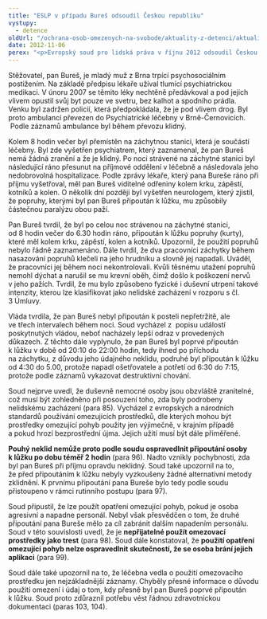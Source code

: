 ```yaml
---
title: "ESLP v případu Bureš odsoudil Českou republiku"
vystupy:
  - detence
oldUrl: "/ochrana-osob-omezenych-na-svobode/aktuality-z-detenci/aktuality-z-detenci-2012/eslp-v-pripadu-bures-odsoudil-ceskou-republiku/"
date: 2012-11-06
perex: "<p>Evropský soud pro lidská práva v říjnu 2012 odsoudil Českou republiku v případu pana Bureše za nelidské a ponižující zacházení na záchytce, a tedy za porušení čl. 3 Úmluvy o ochraně lidských práv a základních svobod.</p>"
---
```


<!-- imported from the old website -->

<p>Stěžovatel, pan Bureš, je mladý muž z Brna trpící psychosociálním postižením. Na základě předpisu lékaře užíval tlumící psychiatrickou medikaci. V únoru 2007 se těmito léky nechtěně předávkoval a pod jejich vlivem opustil svůj byt pouze ve svetru, bez kalhot a spodního prádla. Venku byl zadržen policií, která předpokládala, že je pod vlivem drog. Byl proto ambulancí převezen do Psychiatrické léčebny v Brně-Černovicích.  Podle záznamů ambulance byl během převozu klidný.</p><p>Kolem 8 hodin večer byl přemístěn na záchytnou stanici, která je součástí léčebny. Byl zde vyšetřen psychiatrem, který zaznamenal, že pan Bureš nemá žádná zranění a že je klidný. Po noci strávené na záchytné stanici byl následující ráno přesunut na příjmové oddělení v léčebně a následovala jeho nedobrovolná hospitalizace. Podle zprávy lékaře, který pana Bureše ráno při příjmu vyšetřoval, měl pan Bureš viditelné odřeniny kolem krku, zápěstí, kotníků a kolen. O několik dní později byl vyšetřen neurologem, který zjistil, že popruhy, kterými byl pan Bureš připoután k lůžku, mu způsobily částečnou paralýzu obou paží. </p><p>Pan Bureš tvrdil, že byl po celou noc strávenou na záchytné stanici, od 8 hodin večer do 6.30 hodin ráno, připoután k lůžku popruhy (kurty), které měl kolem krku, zápěstí, kolen a kotníků. Upozornil, že použití popruhů nebylo řádně zaznamenáno. Dále tvrdil, že dva pracovníci záchytky během nasazování popruhů klečeli na jeho hrudníku a slovně jej napadali. Uváděl, že pracovníci jej během noci nekontrolovali. Kvůli těsnému utažení popruhů nemohl dýchat a narušil se mu krevní oběh, čímž došlo k poškození nervů v jeho pažích. Tvrdil, že mu bylo způsobeno fyzické i duševní utrpení takové intenzity, kterou lze klasifikovat jako nelidské zacházení v rozporu s čl. 3 Úmluvy.</p><p>Vláda tvrdila, že pan Bureš nebyl připoután k posteli nepřetržitě, ale ve třech intervalech během noci. Soud vycházel z  popisu událostí poskytnutých vládou, neboť nacházely lepší odraz v provedených důkazech. Z těchto dále vyplynulo, že pan Bureš byl poprvé připoután k lůžku v době od 20:10 do 22:00 hodin, tedy ihned po příchodu na záchytku, z důvodu jeho údajného neklidu, podruhé byl připoután k lůžku od 4:30 do 5.00, protože napadl ošetřovatele a potřetí od 6:30 do 7:15, protože podle záznamů vykazovat destruktivní chování. </p><p>Soud nejprve uvedl, že duševně nemocné osoby jsou obzvláště zranitelné, což musí být zohledněno při posouzení toho, zda byly podrobeny nelidskému zacházení (para 85). Vycházel z evropských a národních standardů používání omezujících prostředků, dle kterých mohou být prostředky omezující pohyb použity jen výjimečně, v krajním případě a pokud hrozí bezprostřední újma. Jejich užití musí být dále přiměřené. </p><p><strong>Pouhý neklid nemůže proto podle soudu ospravedlnit připoutání osoby k lůžku po dobu téměř 2 hodin</strong> (para 96). Nadto vznikly pochybnosti, zda byl pan Bureš při příjmu opravdu neklidný. Soud také upozornil na to, že před připoutáním k lůžku nebyly vyzkoušeny žádné alternativní metody zklidnění. K prvnímu připoutání pana Bureše bylo tedy podle soudu přistoupeno v rámci rutinního postupu (para 97).</p><p>Soud připustil, že lze použít opatření omezující pohyb, pokud je osoba agresivní a napadne personál. Nebyl však přesvědčen o tom, že druhé připoutání pana Bureše mělo za cíl zabránit dalším napadením personálu. Soud v této souvislosti uvedl, že je <strong>nepřijatelné použít omezovací prostředky jako trest</strong> (para 98). Soud dále konstatoval, že <strong>použití opatření omezující pohyb nelze ospravedlnit skutečností, že se osoba brání jejich aplikaci</strong> (para 99).</p><p>Soud dále také upozornil na to, že léčebna vedla o použití omezovacího prostředku jen nejzákladnější záznamy. Chyběly přesné informace o důvodu použití omezení i údaj o tom, kdy přesně byl pan Bureš poprvé připoután k lůžku. Soud proto zdůraznil potřebu vést řádnou zdravotnickou dokumentaci (paras 103, 104).</p>
